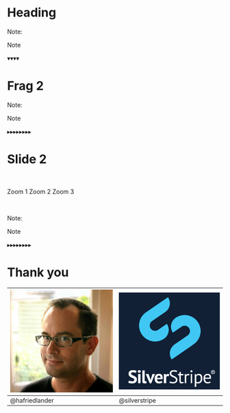 # Heading

Note:

Note
 
▾▾▾▾

# Frag 2

Note:

Note

▸▸▸▸▸▸▸▸

# Slide 2

<p class="fragment zoom-end">&nbsp;</p>

<p>
 <span class="fragment zoom">Zoom 1</span>
 <span class="fragment zoom">Zoom 2</span>
 <span class="fragment zoom">Zoom 3</span>
</p>

<p class="fragment zoom-end">&nbsp;</p>

Note:

Note

▸▸▸▸▸▸▸▸

# Thank you

<img width=300 src="images/hamish.jpg" /> | <img width=300 src="images/sslogo.png" />
------ | ------
@hafriedlander | @silverstripe
















